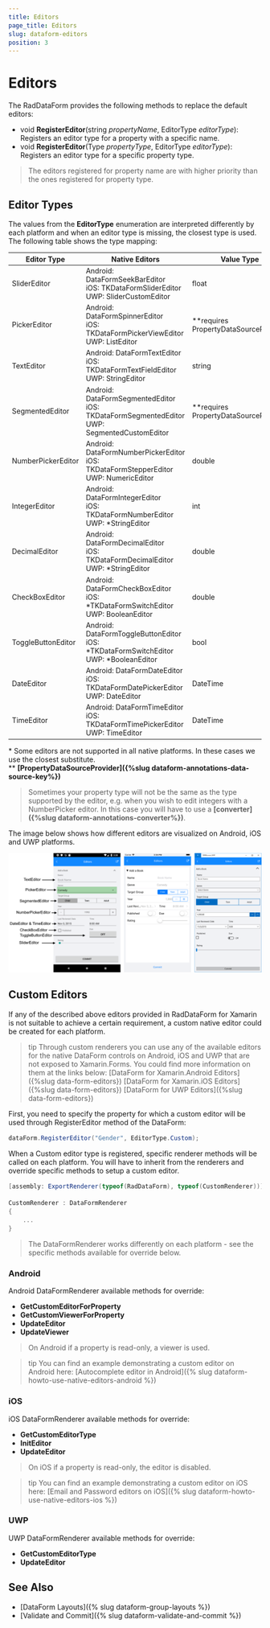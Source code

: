 ```yaml
---
title: Editors
page_title: Editors
slug: dataform-editors
position: 3
---
```


# Editors

The RadDataForm provides the following methods to replace the default editors:

- void **RegisterEditor**(string *propertyName*, EditorType *editorType*): Registers an editor type for a property with a specific name.
- void **RegisterEditor**(Type *propertyType*, EditorType *editorType*): Registers an editor type for a specific property type.

> The editors registered for property name are with higher priority than the ones registered for property type.

## Editor Types

The values from the **EditorType** enumeration are interpreted differently by each platform and when an editor type is missing, the closest type is used. The following table shows the type mapping:  

| Editor Type  		 | Native Editors | Value Type |
|--------------------|----------------|------------|
| SliderEditor 		 | Android: DataFormSeekBarEditor<br />iOS: TKDataFormSliderEditor<br /> UWP: SliderCustomEditor | float |
| PickerEditor 		 | Android: DataFormSpinnerEditor<br />iOS: TKDataFormPickerViewEditor<br />UWP: ListEditor | **requires PropertyDataSourceProvider |
| TextEditor		 | Android: DataFormTextEditor<br />iOS: TKDataFormTextFieldEditor<br />UWP: StringEditor | string |
| SegmentedEditor 	 | Android: DataFormSegmentedEditor<br />iOS: TKDataFormSegmentedEditor<br />UWP: SegmentedCustomEditor | **requires PropertyDataSourceProvider |
| NumberPickerEditor | Android: DataFormNumberPickerEditor<br />iOS: TKDataFormStepperEditor<br />UWP: NumericEditor | double |
| IntegerEditor		 | Android: DataFormIntegerEditor<br />iOS: TKDataFormNumberEditor<br />UWP: *StringEditor | int |
| DecimalEditor		 | Android: DataFormDecimalEditor<br />iOS: TKDataFormDecimalEditor<br />UWP: *StringEditor | double |
| CheckBoxEditor	 | Android: DataFormCheckBoxEditor<br />iOS: *TKDataFormSwitchEditor<br />UWP: BooleanEditor | double |
| ToggleButtonEditor | Android: DataFormToggleButtonEditor<br />iOS: *TKDataFormSwitchEditor<br />UWP: *BooleanEditor | bool |
| DateEditor		 | Android: DataFormDateEditor<br />iOS: TKDataFormDatePickerEditor<br />UWP: DateEditor | DateTime |
| TimeEditor		 | Android: DataFormTimeEditor<br />iOS: TKDataFormTimePickerEditor<br />UWP: TimeEditor | DateTime |

\* Some editors are not supported in all native platforms. In these cases we use the closest substitute.  
\** **[PropertyDataSourceProvider]({%slug dataform-annotations-data-source-key%})**

> Sometimes your property type will not be the same as the type supported by the editor, e.g. when you wish to edit integers with a NumberPicker editor. In this case you will have to use a **[converter]({%slug dataform-annotations-converter%})**.

The image below shows how different editors are visualized on Android, iOS and UWP platforms.

![DataForm Editors](images/dataform_editors_1.png)

## Custom Editors

If any of the described above editors provided in RadDataForm for Xamarin is not suitable to achieve a certain requirement, a custom native editor could be created for each platform. 

>tip Through custom renderers you can use any of the available editors for the native DataForm controls on Android, iOS and UWP that are not exposed to Xamarin.Forms. You could find more information on them at the links below:
>	[DataForm for Xamarin.Android Editors]({%slug data-form-editors})
>	[DataForm for Xamarin.iOS Editors]({%slug data-form-editors})
>	[DataForm for UWP Editors]({%slug data-form-editors})

First, you need to specify the property for which a custom editor will be used through RegisterEditor method of the DataForm:

```C#
dataForm.RegisterEditor("Gender", EditorType.Custom);
```

When a Custom editor type is registered, specific renderer methods will be called on each platform. You will have to inherit from the renderers and override specific methods to setup a custom editor.
	
```C#	
[assembly: ExportRenderer(typeof(RadDataForm), typeof(CustomRenderer))]

CustomRenderer : DataFormRenderer
{
	...
}
```

> The DataFormRenderer works differently on each platform - see the specific methods available for override below.

### Android

Android DataFormRenderer available methods for override:

- **GetCustomEditorForProperty**
- **GetCustomViewerForProperty**
- **UpdateEditor**
- **UpdateViewer**

> On Android if a property is read-only, a viewer is used.

>tip You can find an example demonstrating a custom editor on Android here: [Autocomplete editor in Android]({% slug dataform-howto-use-native-editors-android %})

### iOS

iOS DataFormRenderer available methods for override:

- **GetCustomEditorType**
- **InitEditor**
- **UpdateEditor**

> On iOS if a property is read-only, the editor is disabled.

>tip You can find an example demonstrating a custom editor on iOS here: [Email and Password editors on iOS]({% slug dataform-howto-use-native-editors-ios %})

### UWP

UWP DataFormRenderer available methods for override:

- **GetCustomEditorType**
- **UpdateEditor**

## See Also

- [DataForm Layouts]({% slug dataform-group-layouts %})
- [Validate and Commit]({% slug dataform-validate-and-commit %})